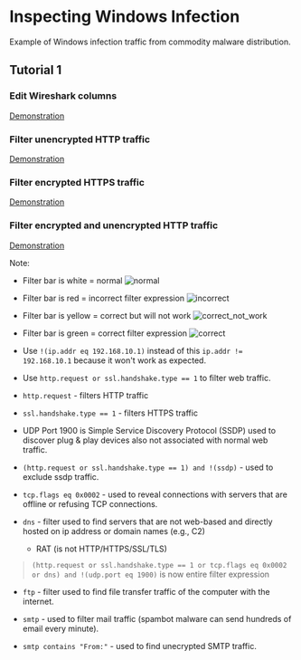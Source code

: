 # Inspecting Windows Infection
Example of Windows infection traffic from commodity malware distribution.

## Tutorial 1
### Edit Wireshark columns
[Demonstration](https://www.youtube.com/watch?v=XO5Q77qdEKk)

### Filter unencrypted HTTP traffic
[Demonstration](https://youtu.be/gW4YWRUhSKc?si=pyHEKk-nFOaWa0dk)

### Filter encrypted HTTPS traffic
[Demonstration](https://youtu.be/4EB1seHYwf4)

### Filter encrypted and unencrypted HTTP traffic
[Demonstration](https://youtu.be/ycxWAK7yrtE?si=ITD_OK5-Rfrop9LB)

Note:
* Filter bar is white = normal
  ![normal](https://github.com/Damian-crypto/chl059/assets/58256720/6e6047fe-ea1b-4af4-ae68-238392f4a90f)

* Filter bar is red = incorrect filter expression
  ![incorrect](https://github.com/Damian-crypto/chl059/assets/58256720/0a473a10-5522-45e9-a04e-ffad80f350e5)

* Filter bar is yellow = correct but will not work
![correct_not_work](https://github.com/Damian-crypto/chl059/assets/58256720/a0a7b120-c20a-45e7-b06b-467e938691cf)

* Filter bar is green = correct filter expression
![correct](https://github.com/Damian-crypto/chl059/assets/58256720/f4d5a34b-3c4d-4765-ab21-06ced59c8dd9)

* Use `!(ip.addr eq 192.168.10.1)` instead of this `ip.addr != 192.168.10.1` because it won't work as expected.

* Use `http.request or ssl.handshake.type == 1` to filter web traffic.

* `http.request` - filters HTTP traffic

* `ssl.handshake.type == 1` - filters HTTPS traffic

* UDP Port 1900 is Simple Service Discovery Protocol (SSDP) used to discover plug & play devices also not associated with normal web traffic.

* `(http.request or ssl.handshake.type == 1) and !(ssdp)` - used to exclude ssdp traffic.

* `tcp.flags eq 0x0002` - used to reveal connections with servers that are offline or refusing TCP connections.

* `dns` - filter used to find servers that are not web-based and directly hosted on ip address or domain names (e.g., C2)
    * RAT (is not HTTP/HTTPS/SSL/TLS)

> `(http.request or ssl.handshake.type == 1 or tcp.flags eq 0x0002 or dns) and !(udp.port eq 1900)` is now entire filter expression

* `ftp` - filter used to find file transfer traffic of the computer with the internet.

* `smtp` - used to filter mail traffic (spambot malware can send hundreds of email every minute).

* `smtp contains "From:"` - used to find unecrypted SMTP traffic.
